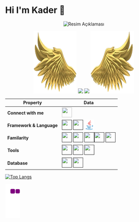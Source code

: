# Hi I'm Kader 👋


<p align="center">
  <img src="https://media.tenor.com/knLw-Jlx8voAAAAC/welcome-to-my-profile-welcome.gif" alt="Resim Açıklaması" width="1000">
</p>

<p align="center">
  <img height="200" width="140"src="https://raw.githubusercontent.com/muhiqsimui/muhiqsimui/main/assets/left.png"  />
  <img height="190" src="https://github-readme-stats.vercel.app/api?username=tutunamayanlar2021&show_icons=true&theme=dark" />
  <img height="190"  src="https://github-readme-stats.vercel.app/api/top-langs/?username=tutunamayanlar2021&show_icons=true&theme=dark&langs_count=6" 
  <source  srcset=" ">
  <img height="200" width="140" src="https://raw.githubusercontent.com/muhiqsimui/muhiqsimui/main/assets/right.png" height="190" />
</p>


| Property  |   Data    |
| --------- | --------- |
| **Connect with me**   |   [<img height="32" width="32" src="https://cdn-icons-png.flaticon.com/512/174/174857.png">](https://www.linkedin.com/in/kader-oral-4464331a5)|
| **Framework & Language**  | [<img height="32" width="32" src="https://cdn.simpleicons.org/swift">]() [<img height="32" width="32" src="https://cdn.simpleicons.org/flutter">]() [<img height="32" width="32" src="https://raw.githubusercontent.com/devicons/devicon/master/icons/java/java-original.svg">]()|
| **Familarity**    | [<img height="32" width="32" src="https://cdn.simpleicons.org/python">]() [<img height="32" width="32" src="https://cdn.simpleicons.org/csharp">]() [<img height="32" width="32" src="https://cdn.simpleicons.org/c++">]()[<img height="32" width="32" src="https://cdn.simpleicons.org/selenium">]() [<img height="32" width="32" src="https://cdn.simpleicons.org/postgresql">]()   |
|  **Tools**    | [<img height="32" width="32" src="https://cdn.simpleicons.org/xcode">]() [<img height="32" width="32" src="https://cdn.simpleicons.org/visualstudiocode">]() [<img height="32" width="32" src="https://cdn.simpleicons.org/androidstudio">]()   |
|  **Database**    | [<img height="32" width="32" src="https://cdn.simpleicons.org/firebase">]() [<img height="32" width="32" src="https://cdn.simpleicons.org/sqlite">]()|

[![Top Langs](https://github-readme-stats.vercel.app/api/top-langs/?username=tutunamayanlar2021&layout=pie&theme=dark)](https://github.com/tutunamayanlar2021/github-readme-stats)



![snake gif](https://github.com/tutunamayanlar2021/tutunamayanlar2021/blob/output/github-contribution-grid-snake.gif)
